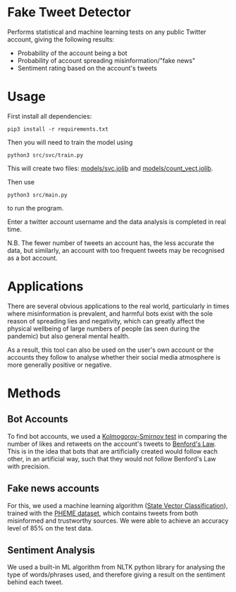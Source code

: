 # Fake Tweet Detector

Performs statistical and machine learning tests on any public Twitter account, giving the following results:

- Probability of the account being a bot
- Probability of account spreading misinformation/"fake news"
- Sentiment rating based on the account's tweets

# Usage

First install all dependencies:

    pip3 install -r requirements.txt

Then you will need to train the model using

    python3 src/svc/train.py

This will create two files: [models/svc.jolib](./models/svc.jolib) and [models/count_vect.jolib](./models/count_vect.jolib).

Then use

    python3 src/main.py

to run the program.

Enter a twitter account username and the data analysis is completed in real time.

N.B. The fewer number of tweets an account has, the less accurate the data, but similarly, an account with too frequent tweets may be recognised as a bot account.

# Applications

There are several obvious applications to the real world, particularly in times where misinformation is prevalent, and harmful bots exist with the sole reason of spreading lies and negativity, which can greatly affect the physical wellbeing of large numbers of people (as seen during the pandemic) but also general mental health.

As a result, this tool can also be used on the user's own account or the accounts they follow to analyse whether their social media atmosphere is more generally positive or negative.

# Methods

## Bot Accounts

To find bot accounts, we used a [Kolmogorov-Smirnov test](https://en.wikipedia.org/wiki/Kolmogorov%E2%80%93Smirnov_test) in comparing the number of likes and retweets on the account's tweets to [Benford's Law](https://en.wikipedia.org/wiki/Benford%27s_law). This is in the idea that bots that are artificially created would follow each other, in an artificial way, such that they would not follow Benford's Law with precision.

## Fake news accounts

For this, we used a machine learning algorithm ([State Vector Classification](https://scikit-learn.org/stable/modules/generated/sklearn.svm.SVC.html)), trained with the [PHEME dataset](https://doi.org/10.6084/m9.figshare.6392078.v1), which contains tweets from both misinformed and trustworthy sources. We were able to achieve an accuracy level of 85% on the test data.

## Sentiment Analysis

We used a built-in ML algorithm from NLTK python library for analysing the type of words/phrases used, and therefore giving a result on the sentiment behind each tweet.
